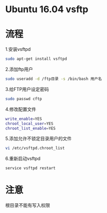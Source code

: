 # Ubuntu 16.04 vsftp
# 流程
1.安装vsftpd
```bash
sudo apt-get install vsftpd
```
2.添加ftp用户
```bash
sudo useradd -d /ftp目录 -s /bin/bash 用户名
```
3.给FTP用户设定密码
```bash
sudo passwd cftp
```
4.修改配置文件
```bash
write_enable=YES
chroot_local_user=YES
chroot_list_enable=YES
```
5.添加允许不锁定目录用户的文件
```bash
vi /etc/vsftpd.chroot_list
```
6.重新启动vsftpd
```bash
service vsftpd restart
```
# 注意
根目录不能有写入权限
